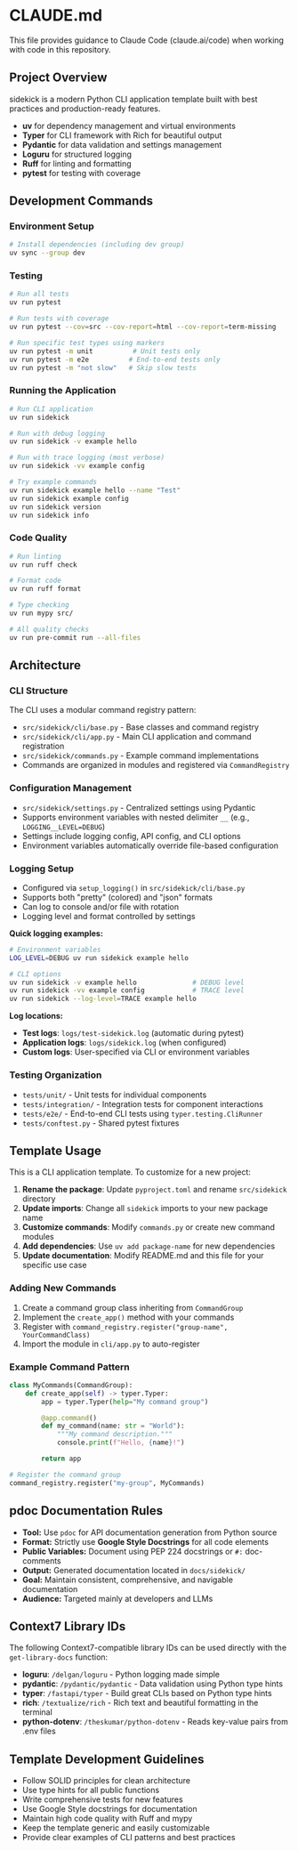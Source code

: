# CLAUDE.md

This file provides guidance to Claude Code (claude.ai/code) when working with code in this repository.

## Project Overview

sidekick is a modern Python CLI application template built with best practices and production-ready features.

- **uv** for dependency management and virtual environments
- **Typer** for CLI framework with Rich for beautiful output
- **Pydantic** for data validation and settings management
- **Loguru** for structured logging
- **Ruff** for linting and formatting
- **pytest** for testing with coverage

## Development Commands

### Environment Setup
```bash
# Install dependencies (including dev group)
uv sync --group dev
```

### Testing
```bash
# Run all tests
uv run pytest

# Run tests with coverage
uv run pytest --cov=src --cov-report=html --cov-report=term-missing

# Run specific test types using markers
uv run pytest -m unit          # Unit tests only
uv run pytest -m e2e          # End-to-end tests only
uv run pytest -m "not slow"   # Skip slow tests
```

### Running the Application
```bash
# Run CLI application
uv run sidekick

# Run with debug logging
uv run sidekick -v example hello

# Run with trace logging (most verbose)
uv run sidekick -vv example config

# Try example commands
uv run sidekick example hello --name "Test"
uv run sidekick example config
uv run sidekick version
uv run sidekick info
```

### Code Quality
```bash
# Run linting
uv run ruff check

# Format code
uv run ruff format

# Type checking
uv run mypy src/

# All quality checks
uv run pre-commit run --all-files
```

## Architecture

### CLI Structure
The CLI uses a modular command registry pattern:

- `src/sidekick/cli/base.py` - Base classes and command registry
- `src/sidekick/cli/app.py` - Main CLI application and command registration
- `src/sidekick/commands.py` - Example command implementations
- Commands are organized in modules and registered via `CommandRegistry`

### Configuration Management
- `src/sidekick/settings.py` - Centralized settings using Pydantic
- Supports environment variables with nested delimiter `__` (e.g., `LOGGING__LEVEL=DEBUG`)
- Settings include logging config, API config, and CLI options
- Environment variables automatically override file-based configuration

### Logging Setup
- Configured via `setup_logging()` in `src/sidekick/cli/base.py`
- Supports both "pretty" (colored) and "json" formats
- Can log to console and/or file with rotation
- Logging level and format controlled by settings

**Quick logging examples:**
```bash
# Environment variables
LOG_LEVEL=DEBUG uv run sidekick example hello

# CLI options
uv run sidekick -v example hello              # DEBUG level
uv run sidekick -vv example config            # TRACE level
uv run sidekick --log-level=TRACE example hello
```

**Log locations:**
- **Test logs**: `logs/test-sidekick.log` (automatic during pytest)
- **Application logs**: `logs/sidekick.log` (when configured)
- **Custom logs**: User-specified via CLI or environment variables

### Testing Organization
- `tests/unit/` - Unit tests for individual components
- `tests/integration/` - Integration tests for component interactions
- `tests/e2e/` - End-to-end CLI tests using `typer.testing.CliRunner`
- `tests/conftest.py` - Shared pytest fixtures

## Template Usage

This is a CLI application template. To customize for a new project:

1. **Rename the package**: Update `pyproject.toml` and rename `src/sidekick` directory
2. **Update imports**: Change all `sidekick` imports to your new package name
3. **Customize commands**: Modify `commands.py` or create new command modules
4. **Add dependencies**: Use `uv add package-name` for new dependencies
5. **Update documentation**: Modify README.md and this file for your specific use case

### Adding New Commands

1. Create a command group class inheriting from `CommandGroup`
2. Implement the `create_app()` method with your commands
3. Register with `command_registry.register("group-name", YourCommandClass)`
4. Import the module in `cli/app.py` to auto-register

### Example Command Pattern
```python
class MyCommands(CommandGroup):
    def create_app(self) -> typer.Typer:
        app = typer.Typer(help="My command group")

        @app.command()
        def my_command(name: str = "World"):
            """My command description."""
            console.print(f"Hello, {name}!")

        return app

# Register the command group
command_registry.register("my-group", MyCommands)
```

## pdoc Documentation Rules

- **Tool:** Use `pdoc` for API documentation generation from Python source
- **Format:** Strictly use **Google Style Docstrings** for all code elements
- **Public Variables:** Document using PEP 224 docstrings or `#:` doc-comments
- **Output:** Generated documentation located in `docs/sidekick/`
- **Goal:** Maintain consistent, comprehensive, and navigable documentation
- **Audience:** Targeted mainly at developers and LLMs

## Context7 Library IDs

The following Context7-compatible library IDs can be used directly with the `get-library-docs` function:

- **loguru**: `/delgan/loguru` - Python logging made simple
- **pydantic**: `/pydantic/pydantic` - Data validation using Python type hints
- **typer**: `/fastapi/typer` - Build great CLIs based on Python type hints
- **rich**: `/textualize/rich` - Rich text and beautiful formatting in the terminal
- **python-dotenv**: `/theskumar/python-dotenv` - Reads key-value pairs from .env files

## Template Development Guidelines

- Follow SOLID principles for clean architecture
- Use type hints for all public functions
- Write comprehensive tests for new features
- Use Google Style docstrings for documentation
- Maintain high code quality with Ruff and mypy
- Keep the template generic and easily customizable
- Provide clear examples of CLI patterns and best practices
